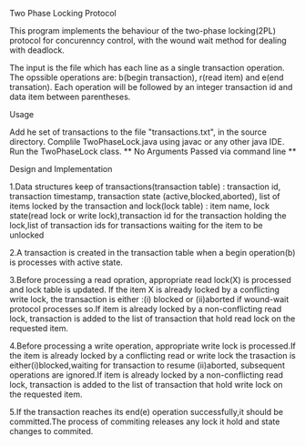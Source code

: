  Two Phase Locking Protocol 

This program implements the behaviour of the two-phase locking(2PL) protocol for concurenncy control, with the wound wait method for dealing with deadlock.


The input is the file which has each line as a single transaction operation. The opssible operations are: b(begin transaction), r(read item) and e(end transation). Each operation will be followed by an integer transaction id and data item between parentheses.

 Usage
 
Add he set of transactions to the file "transactions.txt", in the source directory. 
Complile TwoPhaseLock.java using javac or any other java IDE. 
Run the TwoPhaseLock class.
** No Arguments Passed via command line ** 

 Design and Implementation

1.Data structures keep of transactions(transaction table) : transaction id, transaction timestamp, transaction state (active,blocked,aborted), list of items locked by the transaction
and
lock(lock table) : item name, lock state(read lock or write lock),transaction id for the transaction holding the lock,list of transaction ids for transactions waiting for the item to be unlocked
 
2.A transaction is created in the transaction table when a begin operation(b) is processes with active state.
 
3.Before processing a read opration, appropriate read lock(X) is processed and lock table is updated. If the item X is already locked by a conflicting write lock, the transaction is either :(i) blocked or (ii)aborted if wound-wait protocol processes so.If item is already locked by a non-conflicting read lock, transaction is added to the list of transaction that hold read lock on the requested item.
 
4.Before processing a write operation, appropriate write lock is processed.If the item is already locked by a conflicting read or write lock the trasaction is either(i)blocked,waiting for transaction to resume (ii)aborted, subsequent operations are ignored.If item is already locked by a non-conflicting read lock, transaction is added to the list of transaction that hold write lock on the requested item.
 
5.If the transaction reaches its end(e) operation successfully,it should be committed.The process of commiting releases any lock it hold and state changes to commited. 